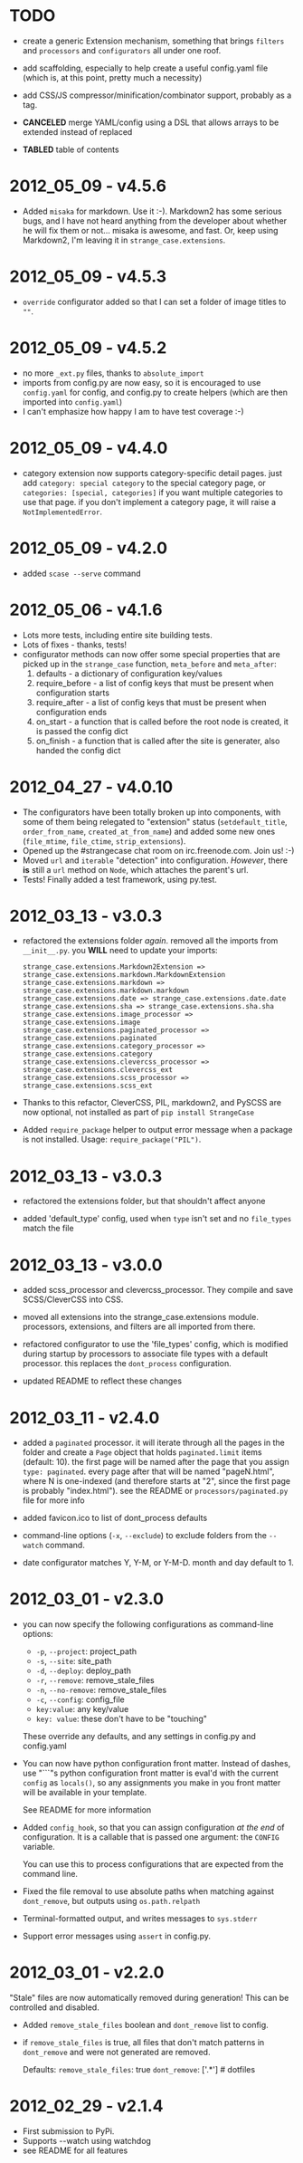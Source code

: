 TODO
====

* create a generic Extension mechanism, something that brings `filters` and
  `processors` and `configurators` all under one roof.

* add scaffolding, especially to help create a useful config.yaml file (which
  is, at this point, pretty much a necessity)

* add CSS/JS compressor/minification/combinator support, probably as a tag.

* **CANCELED** merge YAML/config using a DSL that allows arrays to be extended
  instead of replaced

* **TABLED** table of contents

2012_05_09 - v4.5.6
===================

* Added `misaka` for markdown.  Use it :-).  Markdown2 has some serious bugs,
  and I have not heard anything from the developer about whether he will fix
  them or not... misaka is awesome, and fast.  Or, keep using Markdown2, I'm
  leaving it in `strange_case.extensions`.

2012_05_09 - v4.5.3
===================

* `override` configurator added so that I can set a folder of image titles to
  `""`.

2012_05_09 - v4.5.2
===================

* no more `_ext.py` files, thanks to `absolute_import`
* imports from config.py are now easy, so it is encouraged to use `config.yaml`
  for config, and config.py to create helpers (which are then imported into
  `config.yaml`)
* I can't emphasize how happy I am to have test coverage :-)

2012_05_09 - v4.4.0
===================

* category extension now supports category-specific detail pages.  just add
  `category: special category` to the special category page, or
  `categories: [special, categories]` if you want multiple categories to use
  that page.  if you don't implement a category page, it will raise a
  `NotImplementedError`.

2012_05_09 - v4.2.0
===================

* added `scase --serve` command

2012_05_06 - v4.1.6
===================

* Lots more tests, including entire site building tests.
* Lots of fixes - thanks, tests!
* configurator methods can now offer some special properties that are picked up
  in the `strange_case` function, `meta_before` and `meta_after`:
  1. defaults - a dictionary of configuration key/values
  2. require_before - a list of config keys that must be present when
     configuration starts
  3. require_after - a list of config keys that must be present when
     configuration ends
  4. on_start - a function that is called before the root node is created, it is
     passed the config dict
  5. on_finish - a function that is called after the site is generater, also
     handed the config dict

2012_04_27 - v4.0.10
====================

* The configurators have been totally broken up into components, with some of
  them being relegated to "extension" status (`setdefault_title`,
  `order_from_name`, `created_at_from_name`) and added some new ones
  (`file_mtime`, `file_ctime`, `strip_extensions`).
* Opened up the #strangecase chat room on irc.freenode.com.  Join us! :-)
* Moved `url` and `iterable` "detection" into configuration.  *However*, there
  **is** still a `url` method on `Node`, which attaches the parent's url.
* Tests!  Finally added a test framework, using py.test.

2012_03_13 - v3.0.3
===================

* refactored the extensions folder *again*.  removed all the imports from `__init__.py`.
  you **WILL** need to update your imports:

      strange_case.extensions.Markdown2Extension => strange_case.extensions.markdown.MarkdownExtension
      strange_case.extensions.markdown => strange_case.extensions.markdown.markdown
      strange_case.extensions.date => strange_case.extensions.date.date
      strange_case.extensions.sha => strange_case.extensions.sha.sha
      strange_case.extensions.image_processor => strange_case.extensions.image
      strange_case.extensions.paginated_processor => strange_case.extensions.paginated
      strange_case.extensions.category_processor => strange_case.extensions.category
      strange_case.extensions.clevercss_processor => strange_case.extensions.clevercss_ext
      strange_case.extensions.scss_processor => strange_case.extensions.scss_ext

* Thanks to this refactor, CleverCSS, PIL, markdown2, and PySCSS are now
  optional, not installed as part of `pip install StrangeCase`

* Added `require_package` helper to output error message when a package is not
  installed.  Usage: `require_package("PIL")`.

2012_03_13 - v3.0.3
===================

* refactored the extensions folder, but that shouldn't affect anyone

* added 'default_type' config, used when `type` isn't set and no `file_types` match the file

2012_03_13 - v3.0.0
===================

* added scss_processor and clevercss_processor.  They compile and save SCSS/CleverCSS into CSS.

* moved all extensions into the strange_case.extensions module.  processors, extensions, and filters
  are all imported from there.

* refactored configurator to use the 'file_types' config, which is modified during startup by
  processors to associate file types with a default processor.  this replaces the `dont_process`
  configuration.

* updated README to reflect these changes

2012_03_11 - v2.4.0
===================

* added a `paginated` processor.  it will iterate through all the pages in the folder and
  create a `Page` object that holds `paginated.limit` items (default: 10).  the first page
  will be named after the page that you assign `type: paginated`.  every page after that
  will be named "pageN.html", where N is one-indexed (and therefore starts at "2", since
  the first page is probably "index.html").  see the README or `processors/paginated.py`
  file for more info

* added favicon.ico to list of dont_process defaults

* command-line options (`-x`, `--exclude`) to exclude folders from the `--watch` command.

* date configurator matches Y, Y-M, or Y-M-D.  month and day default to 1.

2012_03_01 - v2.3.0
===================

* you can now specify the following configurations as command-line options:
  + `-p`, `--project`:   project_path
  + `-s`, `--site`:      site_path
  + `-d`, `--deploy`:    deploy_path
  + `-r`, `--remove`:    remove_stale_files
  + `-n`, `--no-remove`: remove_stale_files
  + `-c`, `--config`:    config_file
  + `key:value`:         any key/value
  + `key: value`:        these don't have to be "touching"

  These override any defaults, and any settings in config.py and config.yaml

* You can now have python configuration front matter.  Instead of dashes, use "\`\`\`"s
  python configuration front matter is eval'd with the current `config` as `locals()`,
  so any assignments you make in you front matter will be available in your template.

  See README for more information

* Added `config_hook`, so that you can assign configuration *at the end* of configuration.
  It is a callable that is passed one argument: the `CONFIG` variable.

  You can use this to process configurations that are expected from the command line.

* Fixed the file removal to use absolute paths when matching against `dont_remove`, but
  outputs using `os.path.relpath`

* Terminal-formatted output, and writes messages to `sys.stderr`

* Support error messages using `assert` in config.py.


2012_03_01 - v2.2.0
===================

"Stale" files are now automatically removed during generation!  This can be controlled
and disabled.

* Added `remove_stale_files` boolean and `dont_remove` list to config.

* if `remove_stale_files` is true, all files that don't match patterns in `dont_remove`
  and were not generated are removed.

  Defaults:
  `remove_stale_files`: true
  `dont_remove`: ['.*']  # dotfiles

2012_02_29 - v2.1.4
===================
* First submission to PyPi.
* Supports --watch using watchdog
* see README for all features
